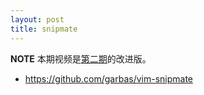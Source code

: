 ```yaml
---
layout: post
title: snipmate
---
```

__NOTE__ 本期视频是[第二期](http://happycasts.net/episodes/2)的改进版。

- <https://github.com/garbas/vim-snipmate>

